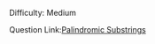 Difficulty: Medium

Question Link:[Palindromic Substrings](https://leetcode.com/problems/palindromic-substrings/)